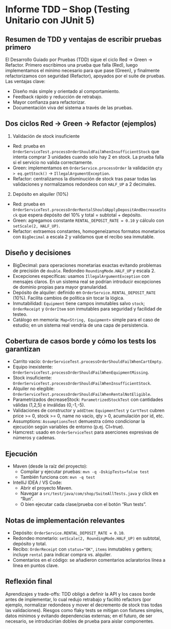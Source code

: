 # Informe TDD – Shop (Testing Unitario con JUnit 5)

## Resumen de TDD y ventajas de escribir pruebas primero
El Desarrollo Guiado por Pruebas (TDD) sigue el ciclo Red → Green → Refactor. Primero escribimos una prueba que falla (Red), luego implementamos el mínimo necesario para que pase (Green), y finalmente refactorizamos con seguridad (Refactor), apoyados por el suite de pruebas. Las ventajas clave:
- Diseño más simple y orientado al comportamiento.
- Feedback rápido y reducción de retrabajo.
- Mayor confianza para refactorizar.
- Documentación viva del sistema a través de las pruebas.

## Dos ciclos Red → Green → Refactor (ejemplos)
1) Validación de stock insuficiente
- Red: prueba en `OrderServiceTest.processOrderShouldFailWhenInsufficientStock` que intenta comprar 3 unidades cuando solo hay 2 en stock. La prueba falla si el servicio no valida correctamente.
- Green: implementamos en `OrderService.processOrder` la validación `qty > eq.getStock()` → `IllegalArgumentException`.
- Refactor: centralizamos la disminución de stock tras pasar todas las validaciones y normalizamos redondeos con `HALF_UP` a 2 decimales.

2) Depósito en alquiler (10%)
- Red: prueba en `OrderServiceTest.processOrderRentalShouldApplyDepositAndDecreaseStock` que espera depósito del 10% y total = subtotal + depósito.
- Green: agregamos constante `RENTAL_DEPOSIT_RATE = 0.10` y cálculo con `setScale(2, HALF_UP)`.
- Refactor: extraemos constantes, homogeneizamos formatos monetarios con `BigDecimal` a escala 2 y validamos que el recibo sea inmutable.

## Diseño y decisiones
- BigDecimal: para operaciones monetarias exactas evitando problemas de precisión de `double`. Redondeo `RoundingMode.HALF_UP` y escala 2.
- Excepciones específicas: usamos `IllegalArgumentException` con mensajes claros. En un sistema real se podrían introducir excepciones de dominio propias para mayor granularidad.
- Depósito de alquiler: definido en `OrderService.RENTAL_DEPOSIT_RATE` (10%). Facilita cambios de política sin tocar la lógica.
- Inmutabilidad: `Equipment` tiene campos inmutables salvo `stock`; `OrderReceipt` y `OrderItem` son inmutables para seguridad y facilidad de testeo.
- Catálogo en memoria: `Map<String, Equipment>` simple para el caso de estudio; en un sistema real vendría de una capa de persistencia.

## Cobertura de casos borde y cómo los tests los garantizan
- Carrito vacío: `OrderServiceTest.processOrderShouldFailWhenCartEmpty`.
- Equipo inexistente: `OrderServiceTest.processOrderShouldFailWhenEquipmentMissing`.
- Stock insuficiente: `OrderServiceTest.processOrderShouldFailWhenInsufficientStock`.
- Alquiler no elegible: `OrderServiceTest.processOrderShouldFailWhenRentalNotEligible`.
- Parametrizados decreaseStock: `ParametrizedStockTest` con cantidades válidas (1,2,5) e inválidas (0,-1,-5).
- Validaciones de constructor y `addItem`: `EquipmentTest` y `CartTest` cubren price >= 0, stock >= 0, name no vacío, qty > 0, acumulación por id, etc.
- Assumptions: `AssumptionsTest` demuestra cómo condicionar la ejecución según variables de entorno (p.ej. CI=true).
- Hamcrest: usado en `OrderServiceTest` para aserciones expresivas de números y cadenas.

## Ejecución
- Maven (desde la raíz del proyecto):
  - Compilar y ejecutar pruebas: `mvn -q -DskipTests=false test`
  - También funciona con: `mvn -q test`
- IntelliJ IDEA / VS Code:
  - Abrir el proyecto Maven.
  - Navegar a `src/test/java/com/shop/SuiteAllTests.java` y click en “Run”.
  - O bien ejecutar cada clase/prueba con el botón “Run tests”.

## Notas de implementación relevantes
- Depósito: `OrderService.RENTAL_DEPOSIT_RATE = 0.10`.
- Redondeo monetario: `setScale(2, RoundingMode.HALF_UP)` en subtotal, depósito y total.
- Recibo: `OrderReceipt` con `status="OK"`, `items` inmutables y getters; incluye `rental` para indicar compra vs. alquiler.
- Comentarios en el código: se añadieron comentarios aclaratorios línea a línea en puntos clave.

## Reflexión final
Aprendizajes y trade-offs: TDD obligó a definir la API y los casos borde antes de implementar, lo cual redujo retrabajo y facilitó refactors (por ejemplo, normalizar redondeos y mover el decremento de stock tras todas las validaciones). Riesgos como flaky tests se mitigan con fixtures simples, datos mínimos y evitando dependencias externas; en el futuro, de ser necesario, se introducirían dobles de prueba para aislar componentes.
